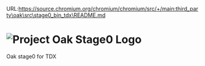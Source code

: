 URL:https://source.chromium.org/chromium/chromium/src/+/main:third_party\oak\src\stage0_bin_tdx\README.md
<!-- Oak Logo Start -->
<!-- An HTML element is intentionally used since GitHub recommends this approach to handle different images in dark/light modes. Ref: https://docs.github.com/en/get-started/writing-on-github/getting-started-with-writing-and-formatting-on-github/basic-writing-and-formatting-syntax#specifying-the-theme-an-image-is-shown-to -->
<!-- markdownlint-disable-next-line MD033 -->
<h1><picture><source media="(prefers-color-scheme: dark)" srcset="/docs/oak-logo/svgs/oak-stage0-negative-colour.svg?sanitize=true"><source media="(prefers-color-scheme: light)" srcset="/docs/oak-logo/svgs/oak-stage0.svg?sanitize=true"><img alt="Project Oak Stage0 Logo" src="/docs/oak-logo/svgs/oak-stage0.svg?sanitize=true"></picture></h1>
<!-- Oak Logo End -->

Oak stage0 for TDX
